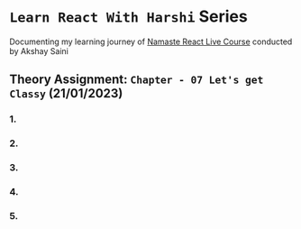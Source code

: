 
# `Learn React With Harshi` Series 
   Documenting my learning journey of [Namaste React Live Course](https://learn.namastedev.com/) conducted by Akshay Saini

## Theory Assignment: `Chapter - 07 Let's get Classy` (21/01/2023)

### 1. 

### 2. 
### 3. 

### 4.
### 5.